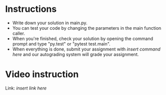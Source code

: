 # Instructions

- Write down your solution in main.py.
- You can test your code by changing the parameters in the main function caller.
- When you're finished, check your solution by opening the command prompt and type "py.test" or "pytest test.main".
- When everything is done, submit your assignment with _insert command here_ and our autograding system will grade your assignment.

# Video instruction

Link: _insert link here_
